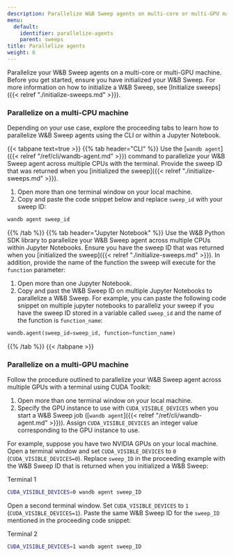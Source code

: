```yaml
---
description: Parallelize W&B Sweep agents on multi-core or multi-GPU machine.
menu:
  default:
    identifier: parallelize-agents
    parent: sweeps
title: Parallelize agents
weight: 6
---
```



Parallelize your W&B Sweep agents on a multi-core or multi-GPU machine. Before you get started, ensure you have initialized your W&B Sweep. For more information on how to initialize a W&B Sweep, see [Initialize sweeps]({{< relref "./initialize-sweeps.md" >}}).

### Parallelize on a multi-CPU machine

Depending on your use case, explore the proceeding tabs to learn how to parallelize W&B Sweep agents using the CLI or within a Jupyter Notebook.


{{< tabpane text=true >}}
  {{% tab header="CLI" %}}
Use the [`wandb agent`]({{< relref "/ref/cli/wandb-agent.md" >}}) command to parallelize your W&B Sweep agent across multiple CPUs with the terminal. Provide the sweep ID that was returned when you [initialized the sweep]({{< relref "./initialize-sweeps.md" >}}). 

1. Open more than one terminal window on your local machine.
2. Copy and paste the code snippet below and replace `sweep_id` with your sweep ID:

```bash
wandb agent sweep_id
```  
  {{% /tab %}}
  {{% tab header="Jupyter Notebook" %}}
Use the W&B Python SDK library to parallelize your W&B Sweep agent across multiple CPUs within Jupyter Notebooks. Ensure you have the sweep ID that was returned when you [initialized the sweep]({{< relref "./initialize-sweeps.md" >}}).  In addition, provide the name of the function the sweep will execute for the `function` parameter:

1. Open more than one Jupyter Notebook.
2. Copy and past the W&B Sweep ID on multiple Jupyter Notebooks to parallelize a W&B Sweep. For example, you can paste the following code snippet on multiple jupyter notebooks to paralleliz your sweep if you have the sweep ID stored in a variable called `sweep_id` and the name of the function is `function_name`: 

```python
wandb.agent(sweep_id=sweep_id, function=function_name)
```  
  {{% /tab %}}
{{< /tabpane >}}



### Parallelize on a multi-GPU machine

Follow the procedure outlined to parallelize your W&B Sweep agent across multiple GPUs with a terminal using CUDA Toolkit:

1. Open more than one terminal window on your local machine.
2. Specify the GPU instance to use with `CUDA_VISIBLE_DEVICES` when you start a W&B Sweep job ([`wandb agent`]({{< relref "/ref/cli/wandb-agent.md" >}})). Assign `CUDA_VISIBLE_DEVICES` an integer value corresponding to the GPU instance to use.

For example, suppose you have two NVIDIA GPUs on your local machine. Open a terminal window and set `CUDA_VISIBLE_DEVICES` to `0` (`CUDA_VISIBLE_DEVICES=0`). Replace `sweep_ID` in the proceeding example with the W&B Sweep ID that is returned when you initialized a W&B Sweep:

Terminal 1

```bash
CUDA_VISIBLE_DEVICES=0 wandb agent sweep_ID
```

Open a second terminal window. Set `CUDA_VISIBLE_DEVICES` to `1` (`CUDA_VISIBLE_DEVICES=1`). Paste the same W&B Sweep ID for the `sweep_ID` mentioned in the proceeding code snippet:

Terminal 2

```bash
CUDA_VISIBLE_DEVICES=1 wandb agent sweep_ID
```